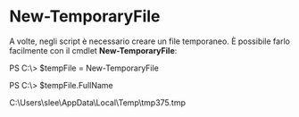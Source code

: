 # New-TemporaryFile
A volte, negli script è necessario creare un file temporaneo. È possibile farlo facilmente con il cmdlet **New-TemporaryFile**:

PS C:\\&gt; $tempFile = New-TemporaryFile

PS C:\\&gt; $tempFile.FullName

C:\\Users\\slee\\AppData\\Local\\Temp\\tmp375.tmp


<!--HONumber=Aug16_HO3-->



